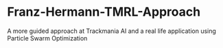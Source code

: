 # Franz-Hermann-TMRL-Approach
A more guided approach at Trackmania AI and a real life application using Particle Swarm Optimization
